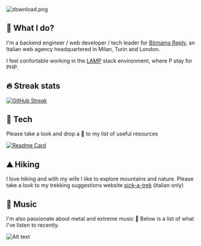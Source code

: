 ![download.png](https://i.postimg.cc/zfjQVmcR/download.png)

## :office: What I do?

I'm a backend engineer / web developer / tech leader for [Bitmama Reply](https://www.bitmama.it/), an Italian web agency headquartered in Milan, Turin and London. 

I feel confortable working in the [LAMP](https://en.wikipedia.org/wiki/LAMP_(software_bundle)) stack environment, where P stay for PHP.

## :fire: Streak stats

[![GitHub Streak](http://github-readme-streak-stats.herokuapp.com?user=andou&theme=dark)](https://git.io/streak-stats)

## :wrench: Tech

Please take a look and drop a :star2: to my list of useful resources

[![Readme Card](https://github-readme-stats.vercel.app/api/pin/?username=andou&repo=tech-resources&theme=dark&show_owner=true)](https://github.com/andou/tech-resources)

## :mountain: Hiking

I love hiking and with my wife I like to explore mountains and nature. Please take a look to my trekking suggestions website [pick-a-trek](https://www.pick-a-trek.it/) (italian only)

## :guitar: Music

I'm also passionate about metal and extreme music :metal: Below is a list of what I've listen to recently.

![Alt text](https://spotify-recently-played-readme.vercel.app/api?user=1169537090)
